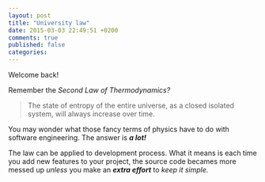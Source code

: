 ```yaml
---
layout: post
title: "University law"
date: 2015-03-03 22:49:51 +0200
comments: true
published: false
categories: 
---
```


Welcome back!

Remember the *Second Law of Thermodynamics?*

> The state of entropy of the entire universe, as a closed isolated system, will always increase over time.

You may wonder what those fancy terms of physics have to do with software engineering. The answer is ***a lot!***

The law can be applied to development process. What it means is each time you add new features to your project, the source code becames more messed up *unless* you make an ***extra effort*** to *keep it simple.*


